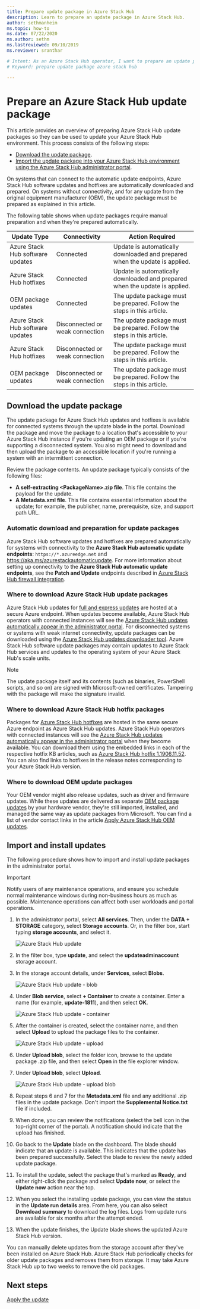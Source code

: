 ```yaml
---
title: Prepare update package in Azure Stack Hub
description: Learn to prepare an update package in Azure Stack Hub.
author: sethmanheim
ms.topic: how-to
ms.date: 07/22/2020
ms.author: sethm
ms.lastreviewed: 09/10/2019
ms.reviewer: sranthar

# Intent: As an Azure Stack Hub operator, I want to prepare an update package so I can use it to update my Azure Stack Hub environment.
# Keyword: prepare update package azure stack hub

---
```


# Prepare an Azure Stack Hub update package

This article provides an overview of preparing Azure Stack Hub update packages so they can be used to update your Azure Stack Hub environment. This process consists of the following steps:

- [Download the update package](#download-the-update-package).
- [Import the update package into your Azure Stack Hub environment using the Azure Stack Hub administrator portal](#import-and-install-updates).

On systems that can connect to the automatic update endpoints, Azure Stack Hub software updates and hotfixes are automatically downloaded and prepared. On systems without connectivity, and for any update from the original equipment manufacturer (OEM), the update package must be prepared as explained in this article.  

The following table shows when update packages require manual preparation and when they're prepared automatically.

| Update Type | Connectivity | Action Required |
| --- | --- | --- |
| Azure Stack Hub software updates | Connected | Update is automatically downloaded and prepared when the update is applied. |
| Azure Stack Hub hotfixes | Connected | Update is automatically downloaded and prepared when the update is applied. |
| OEM package updates | Connected | The update package must be prepared. Follow the steps in this article. |
| Azure Stack Hub software updates | Disconnected or weak connection | The update package must be prepared. Follow the steps in this article. |
| Azure Stack Hub hotfixes | Disconnected or weak connection | The update package must be prepared. Follow the steps in this article. |
| OEM package updates | Disconnected or weak connection | The update package must be prepared. Follow the steps in this article. |

## Download the update package

The update package for Azure Stack Hub updates and hotfixes is available for connected systems through the update blade in the portal. Download the package and move the package to a location that's accessible to your Azure Stack Hub instance if you're updating an OEM package or if you're supporting a disconnected system. You also might need to download and then upload the package to an accessible location if you're running a system with an intermittent connection.

Review the package contents. An update package typically consists of the following files:

- **A self-extracting \<PackageName>.zip file**. This file contains the payload for the update.
- **A Metadata.xml file**. This file contains essential information about the update; for example, the publisher, name, prerequisite, size, and support path URL.

### Automatic download and preparation for update packages

Azure Stack Hub software updates and hotfixes are prepared automatically for systems with connectivity to the **Azure Stack Hub automatic update endpoints**: ```https://*.azureedge.net``` and <https://aka.ms/azurestackautomaticupdate>. For more information about setting up connectivity to the **Azure Stack Hub automatic update endpoints**, see the **Patch and Update** endpoints described in [Azure Stack Hub firewall integration](./azure-stack-integrate-endpoints.md#ports-and-urls-outbound).

### Where to download Azure Stack Hub update packages

Azure Stack Hub updates for [full and express updates](./azure-stack-updates.md#update-package-types) are hosted at a secure Azure endpoint. When updates become available, Azure Stack Hub operators with connected instances will see the [Azure Stack Hub updates automatically appear in the administrator portal](#automatic-download-and-preparation-for-update-packages). For disconnected systems or systems with weak internet connectivity, update packages can be downloaded using the [Azure Stack Hub updates downloader tool](https://aka.ms/azurestackupdatedownload). Azure Stack Hub software update packages may contain updates to Azure Stack Hub services and updates to the operating system of your Azure Stack Hub's scale units.

>[!NOTE]
>The update package itself and its contents (such as binaries, PowerShell scripts, and so on) are signed with Microsoft-owned certificates. Tampering with the package will make the signature invalid.​

### Where to download Azure Stack Hub hotfix packages

Packages for [Azure Stack Hub hotfixes](./azure-stack-updates.md#update-package-types) are hosted in the same secure Azure endpoint as Azure Stack Hub updates. Azure Stack Hub operators with connected instances will see the [Azure Stack Hub updates automatically appear in the administrator portal](#automatic-download-and-preparation-for-update-packages) when they become available. You can download them using the embedded links in each of the respective hotfix KB articles, such as [Azure Stack Hub hotfix 1.1906.11.52](https://support.microsoft.com/help/4515650). You can also find links to hotfixes in the release notes corresponding to your Azure Stack Hub version.

### Where to download OEM update packages

Your OEM vendor might also release updates, such as driver and firmware updates. While these updates are delivered as separate [OEM package updates](./azure-stack-updates.md#update-package-types) by your hardware vendor, they're still imported, installed, and managed the same way as update packages from Microsoft. You can find a list of vendor contact links in the article [Apply Azure Stack Hub OEM updates](./azure-stack-update-oem.md#oem-contact-information).

## Import and install updates

The following procedure shows how to import and install update packages in the administrator portal.

> [!IMPORTANT]  
> Notify users of any maintenance operations, and ensure you schedule normal maintenance windows during non-business hours as much as possible. Maintenance operations can affect both user workloads and portal operations.

1. In the administrator portal, select **All services**. Then, under the **DATA + STORAGE** category, select **Storage accounts**. Or, in the filter box, start typing **storage accounts**, and select it.

    ![Azure Stack Hub update](./media/azure-stack-update-prepare-package/image1.png)

2. In the filter box, type **update**, and select the **updateadminaccount** storage account.

3. In the storage account details, under **Services**, select **Blobs**.

    ![Azure Stack Hub update - blob](./media/azure-stack-update-prepare-package/image2.png)

4. Under **Blob service**, select **+ Container** to create a container. Enter a name (for example, **update-1811**), and then select **OK**.

    ![Azure Stack Hub update - container](./media/azure-stack-update-prepare-package/image3.png)

5. After the container is created, select the container name, and then select **Upload** to upload the package files to the container.

    ![Azure Stack Hub update - upload](./media/azure-stack-update-prepare-package/image4.png)

6. Under **Upload blob**, select the folder icon, browse to the update package .zip file, and then select **Open** in the file explorer window.

7. Under **Upload blob**, select **Upload**.

    ![Azure Stack Hub update - upload blob](./media/azure-stack-update-prepare-package/image5.png)

8. Repeat steps 6 and 7 for the **Metadata.xml** file and any additional .zip files in the update package. Don't import the **Supplemental Notice.txt** file if included.

9. When done, you can review the notifications (select the bell icon in the top-right corner of the portal). A notification should indicate that the upload has finished.

10. Go back to the **Update** blade on the dashboard. The blade should indicate that an update is available. This indicates that the update has been prepared successfully. Select the blade to review the newly added update package.

11. To install the update, select the package that's marked as **Ready**, and either right-click the package and select **Update now**, or select the **Update now** action near the top.

12. When you select the installing update package, you can view the status in the **Update run details** area. From here, you can also select **Download summary** to download the log files. Logs from update runs are available for six months after the attempt ended.

13. When the update finishes, the Update blade shows the updated Azure Stack Hub version.

You can manually delete updates from the storage account after they've been installed on Azure Stack Hub. Azure Stack Hub periodically checks for older update packages and removes them from storage. It may take Azure Stack Hub up to two weeks to remove the old packages.

## Next steps

[Apply the update](azure-stack-apply-updates.md)
